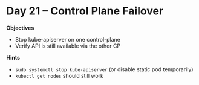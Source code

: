 # Day 21 – Control Plane Failover

**Objectives**
- Stop kube-apiserver on one control-plane
- Verify API is still available via the other CP

**Hints**
- `sudo systemctl stop kube-apiserver` (or disable static pod temporarily)
- `kubectl get nodes` should still work
